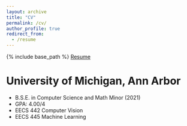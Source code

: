 ```yaml
---
layout: archive
title: "CV"
permalink: /cv/
author_profile: true
redirect_from:
  - /resume
---
```


{% include base_path %}
<span style="color:blue">[Resume](../assets/cv/Resume.pdf)</span>

University of Michigan, Ann Arbor
======
*	B.S.E. in Computer Science and Math Minor (2021)
*	GPA: 4.00/4
*	EECS 442 Computer Vision
*	EECS 445 Machine Learning 

